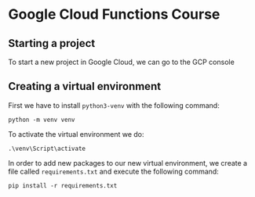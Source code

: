 # Google Cloud Functions Course 
## Starting a project
To start a new project in Google Cloud, we can go to the GCP console
## Creating a virtual environment
First we have to install `python3-venv` with the following command:
```
python -m venv venv
```
To activate the virtual environment we do:
```buildoutcfg
.\venv\Script\activate
```
In order to add new packages to our new virtual environment, we create a file called `requirements.txt` and execute the following command:
```
pip install -r requirements.txt
```